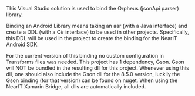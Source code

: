 This Visual Studio solution is used to bind the Orpheus (jsonApi parser) library.

Binding an Android Library means taking an aar (with a Java interface) and create a DDL (with a C# interface) to be used in other projects. Specifically, this DDL will be used in the project to create the binding for the NearIT Android SDK.

For the current version of this binding no custom configuration in Transforms files was needed.
This project has 1 dependency, Gson. Gson will NOT be bundled in the resulting dll for this project.
Whenever using this dll, one should also include the Gson dll for the 8.5.0 version, luckily the Gson binding (for that version) can be found on nuget.
When using the NearIT Xamarin Bridge, all dlls are automatically included.